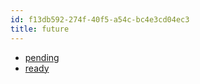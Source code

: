 ```yaml
---
id: f13db592-274f-40f5-a54c-bc4e3cd04ec3
title: future
---
```


-   [pending](20201120110842-pending)
-   [ready](20201120111157-ready)
